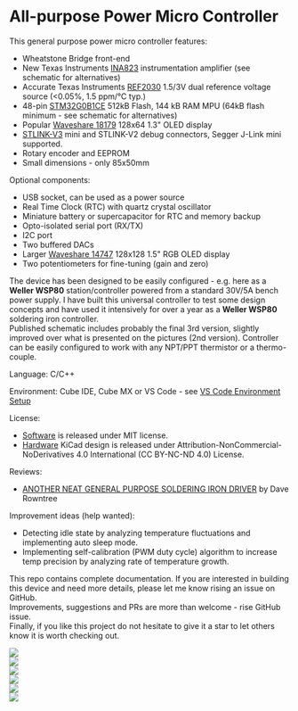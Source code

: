 # All-purpose Power Micro Controller

This general purpose power micro controller features:
* Wheatstone Bridge front-end
* New Texas Instruments [INA823](https://www.ti.com/product/INA823) instrumentation amplifier (see schematic for alternatives)
* Accurate Texas Instruments [REF2030](https://www.ti.com/product/REF2030) 1.5/3V dual reference voltage source (<0.05%, 1.5 ppm/°C typ.)
* 48-pin [STM32G0B1CE](https://www.st.com/en/microcontrollers-microprocessors/stm32g0b1ce.html) 512kB Flash, 144 kB RAM MPU (64kB flash minimum - see schematic for alternatives)
* Popular [Waveshare 18179](https://www.waveshare.com/1.3inch-oled-module-c.htm) 128x64 1.3" OLED display
* [STLINK-V3](https://www.st.com/en/development-tools/stlink-v3mini.html) mini and STLINK-V2 debug connectors, Segger J-Link mini supported.
* Rotary encoder and EEPROM  
* Small dimensions - only 85x50mm

Optional components:
* USB socket, can be used as a power source
* Real Time Clock (RTC) with quartz crystal oscillator
* Miniature battery or supercapacitor for RTC and memory backup
* Opto-isolated serial port (RX/TX)
* I2C port
* Two buffered DACs
* Larger [Waveshare 14747](https://www.waveshare.com/1.5inch-rgb-oled-module.htm) 128x128 1.5" RGB OLED display
* Two potentiometers for fine-tuning (gain and zero)

The device has been designed to be easily configured - e.g. here as a **Weller WSP80** station/controller powered from a standard 30V/5A bench power supply. I have built this universal controller to test some design concepts and have used it intensively for over a year as a **Weller WSP80** soldering iron controller.  
Published schematic includes probably the final 3rd version, slightly improved over what is presented on the pictures (2nd version). Controller can be easily configured to work with any NPT/PPT thermistor or a thermo-couple.

Language: C/C++

Environment: Cube IDE, Cube MX or VS Code - see [VS Code Environment Setup](Software/EnvironmentSetup.md)

License:
* [Software](Software) is released under MIT license.
* [Hardware](Hardware) KiCad design is released under Attribution-NonCommercial-NoDerivatives 4.0 International (CC BY-NC-ND 4.0) License.

Reviews:
* [ANOTHER NEAT GENERAL PURPOSE SOLDERING IRON DRIVER](https://hackaday.com/2022/01/31/another-neat-general-purpose-soldering-iron-driver) by Dave Rowntree

Improvement ideas (help wanted):
* Detecting idle state by analyzing temperature fluctuations and implementing auto sleep mode.
* Implementing self-calibration (PWM duty cycle) algorithm to increase temp precision by analyzing rate of temperature growth.

This repo contains complete documentation. If you are interested in building this device and need more details, please let me know rising an issue on GitHub.  
Improvements, suggestions and PRs are more than welcome - rise GitHub issue.  
Finally, if you like this project do not hesitate to give it a star to let others know it is worth checking out.


![](Photos/IMG_3568.JPG)  
![](Photos/IMG_3570.JPG)  
![](Photos/IMG_3573.JPG)  
![](Photos/IMG_3571.JPG)  
![](Photos/Schematic.png)  
![](Photos/Wheatstone_Bridge.png)